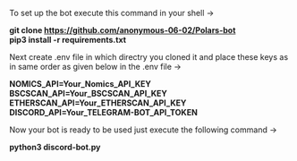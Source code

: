 To set up the bot execute this command in your shell ->

<b>git clone https://github.com/anonymous-06-02/Polars-bot<br>
pip3 install -r requirements.txt</b>

Next create .env file in which directry you cloned it and place these keys as in same order as given below in the .env file ->

<b>NOMICS_API=Your_Nomics_API_KEY<br></b>
<b>BSCSCAN_API=Your_BSCSCAN_API_KEY<br></b>
<b>ETHERSCAN_API=Your_ETHERSCAN_API_KEY<br></b>
<b>DISCORD_API=Your_TELEGRAM-BOT_API_TOKEN<br></b>

Now your bot is ready to be used just execute the following command ->

<b>python3 discord-bot.py</b>
